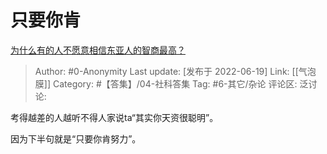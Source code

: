 # 只要你肯
[为什么有的人不愿意相信东亚人的智商最高？](https://www.zhihu.com/question/22798280/answer/2535469042)

> Author: #0-Anonymity
> Last update: [发布于 2022-06-19]
> Link: [[气泡膜]]
> Category: #【答集】/04-社科答集
> Tag: #6-其它/杂论
> 评论区:
> 泛讨论:

考得越差的人越听不得人家说ta“其实你天资很聪明”。

因为下半句就是“只要你肯努力”。
